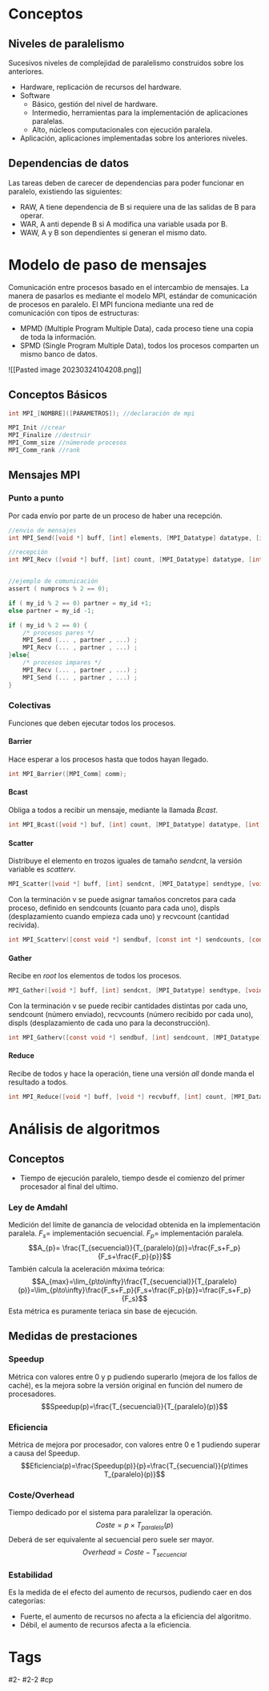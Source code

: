 # Conceptos
## Niveles de paralelismo
Sucesivos niveles de complejidad de paralelismo construidos sobre los anteriores.
- Hardware, replicación de recursos del hardware.
- Software
	- Básico, gestión del nivel de hardware.
	- Intermedio, herramientas para la implementación de aplicaciones paralelas.
	- Alto, núcleos computacionales con ejecución paralela.
- Aplicación, aplicaciones implementadas sobre los anteriores niveles.

## Dependencias de datos
Las tareas deben de carecer de dependencias para poder funcionar en paralelo, existiendo las siguientes:
- RAW, A tiene dependencia de B si requiere una de las salidas de B para operar.
- WAR, A anti depende B si A modifica una variable usada por B.
- WAW, A y B son dependientes si generan el mismo dato.

# Modelo de paso de mensajes
Comunicación entre procesos basado en el intercambio de mensajes. La manera de pasarlos es mediante el modelo MPI, estándar de comunicación de procesos en paralelo.
El MPI funciona mediante una red de comunicación con tipos de estructuras:
- MPMD (Multiple Program Multiple Data), cada proceso tiene una copia de toda la información.
- SPMD (Single Program Multiple Data), todos los procesos comparten un mismo banco de datos.

![[Pasted image 20230324104208.png]]

## Conceptos Básicos
```C
int MPI_[NOMBRE]([PARAMETROS]); //declaración de mpi

MPI_Init //crear
MPI_Finalize //destruir
MPI_Comm_size //númerode procesos
MPI_Comm_rank //rank
```
## Mensajes MPI
### Punto a punto
Por cada envío por parte de un proceso de haber una recepción.
```C
//envio de mensajes
int MPI_Send([void *] buff, [int] elements, [MPI_Datatype] datatype, [int] dest, [int] tag, [MPI_Comm] comm);

//recepción
int MPI_Recv ([void *] buff, [int] count, [MPI_Datatype] datatype, [int] source, [int] tag, [MPI_Comm] comm, [MPI_Status*] status);


//ejemplo de comunicación
assert ( numprocs % 2 == 0);

if ( my_id % 2 == 0) partner = my_id +1;  
else partner = my_id -1;  

if ( my_id % 2 == 0) {  
	/* procesos pares */  
	MPI_Send (... , partner , ...) ;  
	MPI_Recv (... , partner , ...) ;  
}else{  
	/* procesos impares */  
	MPI_Recv (... , partner , ...) ;  
	MPI_Send (... , partner , ...) ;  
}
```
### Colectivas
Funciones que deben ejecutar todos los procesos.
#### Barrier
Hace esperar a los procesos hasta que todos hayan llegado.
```C
int MPI_Barrier([MPI_Comm] comm);
```
#### Bcast
Obliga a todos a recibir un mensaje, mediante la llamada *Bcast*.
```C
int MPI_Bcast([void *] buf, [int] count, [MPI_Datatype] datatype, [int] root, [MPI_Comm] comm);
```
#### Scatter
Distribuye el elemento en trozos iguales de tamaño *sendcnt*, la versión variable es *scatterv*.
```C
MPI_Scatter([void *] buff, [int] sendcnt, [MPI_Datatype] sendtype, [void *] recvbuff, [int] recvcnt, [MPI_Datatype] recvtype, [int] root, [MPI_Comm] comm);
```
Con la terminación v se puede asignar tamaños concretos para cada proceso, definido en sendcounts (cuanto para cada uno), displs (desplazamiento cuando empieza cada uno) y recvcount (cantidad recivida).
```C
int MPI_Scatterv([const void *] sendbuf, [const int *] sendcounts, [const int *] displs, [MPI_Datatype] sendtype, [void *] recvbuf, [int] recvcount, [MPI_Datatype] recvtype, [int] root, [MPI_Comm] comm);
```
#### Gather
Recibe en *root* los elementos de todos los procesos.
```C
MPI_Gather([void *] buff, [int] sendcnt, [MPI_Datatype] sendtype, [void *]recvbuff, [int] recvcnt, [MPI_Datatype] recvtype, [int] root, [MPI_Comm] comm);
```
Con la terminación v se puede recibir cantidades distintas por cada uno, sendcount (número enviado), recvcounts (número recibido por cada uno), displs (desplazamiento de cada uno para la deconstrucción).
```C
int MPI_Gatherv([const void *] sendbuf, [int] sendcount, [MPI_Datatype] sendtype, [void *] recvbuf, [const int *] recvcounts, [const int *] displs, [MPI_Datatype] recvtype, [int] root, [MPI_Comm] comm)
```
#### Reduce
Recibe de todos y hace la operación, tiene una versión *all* donde manda el resultado a todos.
```C
int MPI_Reduce([void *] buff, [void *] recvbuff, [int] count, [MPI_Datatype] datatype, [MPI_Op] op, [int] root, [MPI_Comm] comm);
```
# Análisis de algoritmos
## Conceptos
- Tiempo de ejecución paralelo, tiempo desde el comienzo del primer procesador al final del ultimo.

### Ley de Amdahl
Medición del límite de ganancia de velocidad obtenida en la implementación paralela.
$F_{s} =$ implementación secuencial.
$F_{p}=$ implementación paralela.$$A_{p}= \frac{T_{secuencial}}{T_{paralelo}(p)}=\frac{F_s+F_p}{F_s+\frac{F_p}{p}}$$
También calcula la aceleración máxima teórica:$$A_{max}=\lim_{p\to\infty}\frac{T_{secuencial}}{T_{paralelo}(p)}=\lim_{p\to\infty}\frac{F_s+F_p}{F_s+\frac{F_p}{p}}=\frac{F_s+F_p}{F_s}$$
Esta métrica es puramente teriaca sin base de ejecución.
## Medidas de prestaciones
### Speedup
Métrica con valores entre 0 y p pudiendo superarlo (mejora de los fallos de caché), es la mejora sobre la versión original en función del numero de procesadores.$$Speedup(p)=\frac{T_{secuencial}}{T_{paralelo}(p)}$$
### Eficiencia
Métrica de mejora por procesador, con valores entre 0 e 1 pudiendo superar a causa del Speedup.$$Eficiencia(p)=\frac{Speedup(p)}{p}=\frac{T_{secuencial}}{p\times T_{paralelo}(p)}$$
### Coste/Overhead
Tiempo dedicado por el sistema para paralelizar la operación.$$Coste=p\times T_{paralelo}(p)$$
Deberá de ser equivalente al secuencial pero suele ser mayor.$$Overhead=Coste-T_{secuencial}$$
### Estabilidad
Es la medida de el efecto del aumento de recursos, pudiendo caer en dos categorías:
- Fuerte, el aumento de recursos no afecta a la eficiencia del algoritmo.
- Débil, el aumento de recursos afecta a la eficiencia.

# Tags
#2- 
#2-2 
#cp 